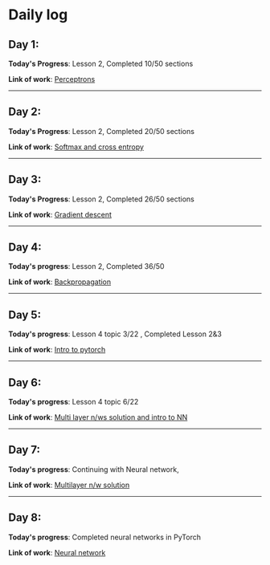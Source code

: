 # Daily log

## Day 1:
**Today's Progress**: Lesson 2, Completed 10/50 sections 

**Link of work**: [Perceptrons](https://github.com/p-s-vishnu/udacity/commits?author=p-s-vishnu&since=2018-11-10&until=2018-11-11)
***

## Day 2:
**Today's Progress**: Lesson 2, Completed 20/50 sections

**Link of work**: [Softmax and cross entropy](https://github.com/p-s-vishnu/udacity/commits?author=p-s-vishnu&since=2018-11-11&until=2018-11-12)
***
## Day 3:
**Today's Progress**: Lesson 2, Completed 26/50 sections

**Link of work**: [Gradient descent](https://github.com/p-s-vishnu/udacity/commits?author=p-s-vishnu&since=2018-11-12&until=2018-11-13)
***
## Day 4:
**Today's progress**: Lesson 2, Completed 36/50 

**Link of work**: [Backpropagation](https://github.com/p-s-vishnu/udacity/commits?author=p-s-vishnu&since=2018-11-13&until=2018-11-14)

***
## Day 5:
**Today's progress**: Lesson 4 topic 3/22 , Completed Lesson 2&3

**Link of work**: [Intro to pytorch](https://github.com/p-s-vishnu/udacity/commit/cfa04ef8dc3f6ff5148de3dbdedef4ede2aae99f)


***
## Day 6:

**Today's progress**: Lesson 4 topic 6/22

**Link of work**: [Multi layer n/ws solution and intro to NN](https://github.com/p-s-vishnu/udacity/commits?author=p-s-vishnu&since=2018-11-15&until=2018-11-16)

***
## Day 7:

**Today's progress**: Continuing with Neural network, 

**Link of work**: [Multilayer n/w solution](https://github.com/p-s-vishnu/udacity/commits?author=p-s-vishnu&since=2018-11-16&until=2018-11-17)

***
## Day 8:

**Today's progress**: Completed neural networks in PyTorch 

**Link of work**: [Neural network](https://github.com/p-s-vishnu/udacity/commits?author=p-s-vishnu&since=2018-11-17&until=2018-11-18)
